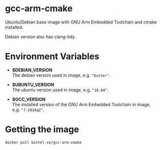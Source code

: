 gcc-arm-cmake
=============

Ubuntu/Debian base image with GNU Arm Embedded Toolchain and cmake installed.

Debian version also has clang-tidy.

# Environment Variables

* **$DEBIAN_VERSION**<br>
  The debian version used in image, e.g. `"buster"`.

* **$UBUNTU_VERSION**<br>
  The ubuntu version used in image, e.g. `"18.04"`.

* **$GCC_VERSION**<br>
  The installed version of the GNU Arm Embedded Toolchain in image, e.g. `"7-2018q2"`.


# Getting the image
```
docker pull bintel-se/gcc-arm-cmake
```
